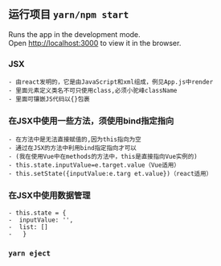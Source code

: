 

## 运行项目 `yarn/npm start`
Runs the app in the development mode.<br />
Open [http://localhost:3000](http://localhost:3000) to view it in the browser.
### JSX
    - 由react发明的，它是由JavaScript和xml组成，例见App.js中render
    - 里面元素定义类名不可只使用class,必须小驼峰className 
    - 里面可镶嵌JS代码以{}包裹 
### 在JSX中使用一些方法，须使用bind指定指向
    - 在方法中是无法直接赋值的,因为this指向为空
    - 通过在JSX的方法中利用bind指定指向才可以
    - (我在使用Vue中在methods的方法中，this是直接指向Vue实例的)
    - this.state.inputValue=e.target.value（Vue适用）
    - this.setState({inputValue:e.targ et.value})（react适用）

### 在JSX中使用数据管理
    - this.state = {
    -  inputValue: '',
    -  list: []
    -   }
        
### `yarn eject`

